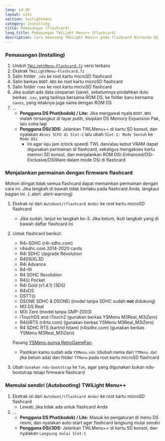```yaml
---
lang: id-ID
layout: wiki
section: twilightmenu
category: installing
title: Pemasangan (Flashcard)
long_title: Pemasangan TWiLight Menu++ (Flashcard)
description: Cara memasang TWiLight Menu++ pada flashcard Nintendo DS
---
```


### Pemasangan (Installing)
1. Unduh [`TWiLightMenu-Flashcard.7z`](https://github.com/DS-Homebrew/TWiLightMenu/releases/latest/download/TWiLightMenu-Flashcard.7z) versi terbaru
1. Ekstrak `TWiLightMenu-Flashcard.7z`
1. Salin folder `_nds` ke root kartu microSD flashcard
1. Salin berkas `BOOT.NDS` ke root kartu microSD flashcard
1. Salin folder `roms` ke root kartu microSD flashcard
1. Jika sudah ada data simpanan (save), sebelumnya pindahkan dulu berkas `.sav`, yang tadinya bersama ROM DS, ke folder baru bernama `saves`, yang letaknya juga sama dengan ROM DS
1. ...
   - **Pengguna DS Phat(kodok) / Lite:** Jika mengawal nyala `BOOT.NDS` malah tersangkut di layar putih, sisipkan DS Memory Expansion Pak, lalu coba lagi
   - **Pengguna DSi/3DS:** Jalankan TWLMenu++ di kartu SD konsol, dan nyalakan `Akses SCFG di Slot-1` lalu ubah `Slot-1: Mode Sentuh` ke `Mode DSi`
      - Ini agar laju jam (clock speed) TWL dan/atau kebut VRAM dapat digunakan permainan di flashcard, sekaligus mengakses kartu memori SD konsol, dan menjalankan ROM DSi-Enhanced/DSi-Exclusive/DSiWare dalam mode DSi di flashcard

### Menjalankan permainan dengan firmware flashcard

Mohon diingat tidak semua flashcard dapat memainkan permainan dengan cara ini. Jika langkah di bawah tidak berlaku pada flashcard Anda, langkaui bagian ini.
{:.alert .alert-warning}

1. Ekstrak isi dari `Autoboot/(flashcard Anda)` ke root kartu microSD flashcard
   - Jika sudah, lanjut ke langkah ke-3. Jika belum, ikuti langkah yang di bawah daftar flashcard ini

1. Untuk flashcard berikut:
   - R4i-SDHC (r4i-sdhc.com)
   - r4isdhc.com 2014-2020 cards
   - R4i SDHC Upgrade Revolution
   - R4DSiXL3D
   - R4i Advance
   - R4-IIIi
   - R4 SDHC Revolution
   - R4(i) Pocket
   - R4i Gold (v1.4.1) (3DS)
   - R4xDS
   - DSTT(i)
   - DSONE SDHC & DSONEi (model tanpa SDHC sudah ***not*** didukung)
   - M3 DS Real
   - M3i Zero (model tanpa GMP-Z003)
   - iTouchDS and iTouch2 (gunakan berkas YSMenu M3Real_M3iZero)
   - R4(i)RTS (r4rts.com) (gunakan berkas YSMenu M3Real_M3iZero)
   - R4 SDHC RTS (kartrid hitam) (r4isdhc.com) (gunakan berkas YSMenu M3Real_M3iZero)

   Pasang [YSMenu punya RetroGameFan](https://gbatemp.net/threads/retrogamefan-updates-releases.267243/).
      - Pastikan kamu sudah ada `YSMenu.nds` (diubah nama dari `TTMenu.dat` jika belum ada) dan folder `TTMenu` pada root kartu microSD flashcard
1. Ubah `Gunakan nds-bootstrap` ke `Tak`, agar yang digunakan bukan nds-bootstrap tetapi firmware flashcard

### Memulai sendiri (Autobooting) TWiLight Menu++
1. Ekstrak isi dari `Autoboot/(flashcard Anda)` ke root kartu microSD flashcard
   - Lewati, jika tidak ada untuk flashcard Anda
1. ...
   - **Pengguna DS Phat(kodok) / Lite:** Masuk ke pengaturan di menu DS resmi, dan nyalakan auto-start agar flashcard langsung mulai sendiri
   - **Pengguna DSi/3DS:** Jalankan TWLMenu++ di kartu SD konsol, dan nyalakan `Langsung mulai Slot-1`
